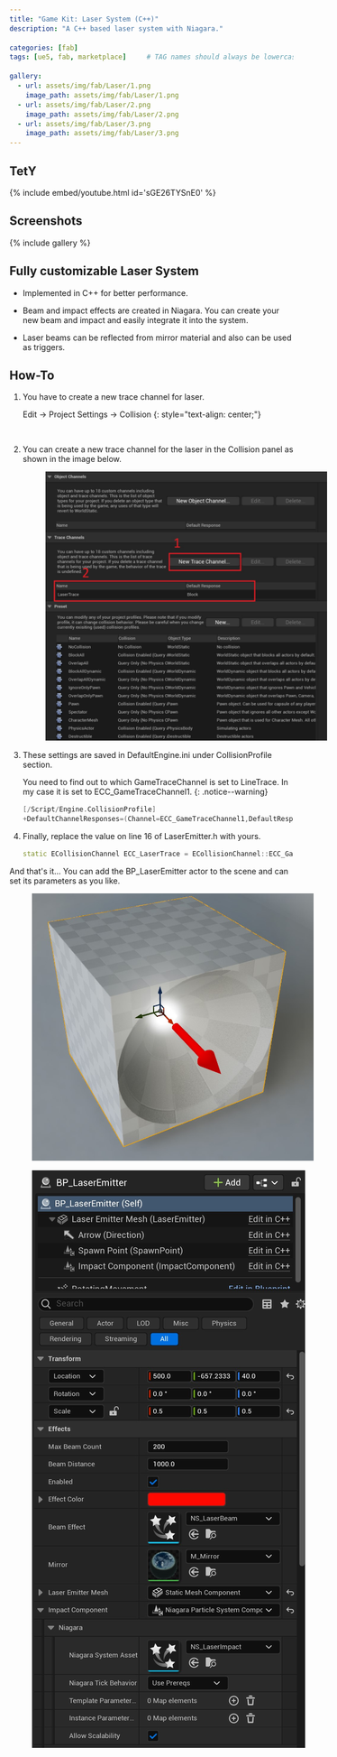 ```yaml
---
title: "Game Kit: Laser System (C++)"
description: "A C++ based laser system with Niagara."

categories: [fab]
tags: [ue5, fab, marketplace]     # TAG names should always be lowercase

gallery:
  - url: assets/img/fab/Laser/1.png
    image_path: assets/img/fab/Laser/1.png
  - url: assets/img/fab/Laser/2.png
    image_path: assets/img/fab/Laser/2.png
  - url: assets/img/fab/Laser/3.png
    image_path: assets/img/fab/Laser/3.png
---
```


## TetY

{% include embed/youtube.html id='sGE26TYSnE0' %}

## Screenshots

{% include gallery %}

## Fully customizable Laser System

* Implemented in C++ for better performance.

* Beam and impact effects are created in Niagara. You can create your new beam and impact and easily integrate it into the system.

* Laser beams can be reflected from mirror material and also can be used as triggers.

## How-To

1.  You have to create a new trace channel for laser. 

    Edit -> Project Settings -> Collision
    {: style="text-align: center;"}

    <figure style="width: 300px" class="align-center">
      <a href="/assets/img/fab/Laser/T/1.jpg"><img src="{{ site.url }}{{ site.baseurl }}/assets/img/fab/Laser/T/1.jpg" alt=""></a>
      <figcaption></figcaption>
    </figure> 

2.  You can create a new trace channel for the laser in the Collision panel as shown in the image below. 

    <figure style="width: 500px" class="align-center">
        <a href="/assets/img/fab/Laser/T/2.jpg"><img src="/assets/img/fab/Laser/T/2.jpg"></a>
    </figure>

3.  These settings are saved in DefaultEngine.ini under CollisionProfile section.

    You need to find out to which GameTraceChannel is set to LineTrace. In my case it is set to ECC_GameTraceChannel1.
    {: .notice--warning}

    ```cpp
    [/Script/Engine.CollisionProfile]
    +DefaultChannelResponses=(Channel=ECC_GameTraceChannel1,DefaultResponse=ECR_Block,bTraceType=True,bStaticObject=False,Name="LaserTrace")
    ```

4.  Finally, replace the value on line 16 of LaserEmitter.h with yours.

    ```cpp
    static ECollisionChannel ECC_LaserTrace	= ECollisionChannel::ECC_GameTraceChannel1;
    ```

And that's it... You can add the BP_LaserEmitter actor to the scene and can set its parameters as you like.

<figure style="width: 500px" class="align-center">
    <a href="/assets/img/fab/Laser/T/3.jpg"><img src="/assets/img/fab/Laser/T/3.jpg"></a>
</figure>

<figure style="width: 500px" class="align-center">
    <a href="/assets/img/fab/Laser/T/4.jpg"><img src="/assets/img/fab/Laser/T/4.jpg"></a>
</figure>